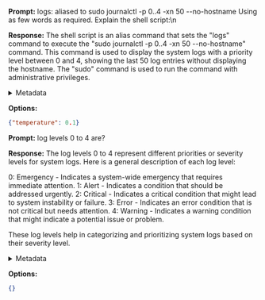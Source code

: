 **Prompt:**
logs: aliased to sudo journalctl -p 0..4 -xn 50 --no-hostname
 Using as few words as required. Explain the shell script:\n

**Response:**
The shell script is an alias command that sets the "logs" command to execute the "sudo journalctl -p 0..4 -xn 50 --no-hostname" command. This command is used to display the system logs with a priority level between 0 and 4, showing the last 50 log entries without displaying the hostname. The "sudo" command is used to run the command with administrative privileges.

<details><summary>Metadata</summary>

- Duration: 4901 ms
- Datetime: 2023-10-04T15:07:25.118124
- Model: gpt-3.5-turbo-0613

</details>

**Options:**
```json
{"temperature": 0.1}
```

**Prompt:**
log levels 0 to 4 are?

**Response:**
The log levels 0 to 4 represent different priorities or severity levels for system logs. Here is a general description of each log level:

0: Emergency - Indicates a system-wide emergency that requires immediate attention.
1: Alert - Indicates a condition that should be addressed urgently.
2: Critical - Indicates a critical condition that might lead to system instability or failure.
3: Error - Indicates an error condition that is not critical but needs attention.
4: Warning - Indicates a warning condition that might indicate a potential issue or problem.

These log levels help in categorizing and prioritizing system logs based on their severity level.

<details><summary>Metadata</summary>

- Duration: 5288 ms
- Datetime: 2023-10-04T15:08:08.773639
- Model: gpt-3.5-turbo-0613

</details>

**Options:**
```json
{}
```

